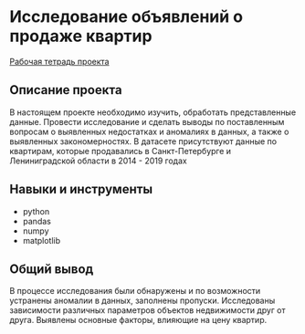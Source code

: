 # Исследование объявлений о продаже квартир
 [Рабочая тетрадь проекта](https://colab.research.google.com/drive/1eOke0Z3FnlPObolaBHi4O4AVA6LeqWbk?usp=sharing)


## Описание проекта

В настоящем проекте необходимо изучить, обработать представленные данные. Провести исследование и сделать выводы по поставленным вопросам о выявленных недостатках и аномалиях в данных, а также о выявленных закономерностях. В датасете присутствуют данные по квартирам, которые продавались в Санкт-Петербурге и Лениниградской области в 2014 - 2019 годах

## Навыки и инструменты

- python
- pandas
- numpy
- matplotlib

## Общий вывод

В процессе исследования были обнаружены и по возможности устранены аномалии в данных, заполнены пропуски. Исследованы зависимости различных параметров объектов недвижимости друг от друга. Выявлены основные факторы, влияющие на цену квартир.
